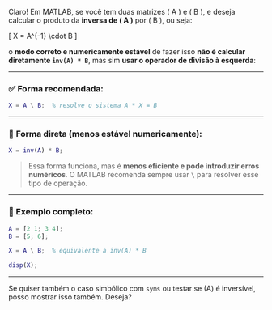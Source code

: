 Claro! Em MATLAB, se você tem duas matrizes \( A \) e \( B \), e deseja calcular o produto da **inversa de \( A \)** por \( B \), ou seja:

\[
X = A^{-1} \cdot B
\]

o **modo correto e numericamente estável** de fazer isso **não é calcular diretamente `inv(A) * B`**, mas sim **usar o operador de divisão à esquerda**:

---

### ✅ **Forma recomendada:**

```matlab
X = A \ B;  % resolve o sistema A * X = B
```

---

### 🚫 **Forma direta (menos estável numericamente):**

```matlab
X = inv(A) * B;
```

> Essa forma funciona, mas é **menos eficiente e pode introduzir erros numéricos**. O MATLAB recomenda sempre usar `\` para resolver esse tipo de operação.

---

### 🔹 Exemplo completo:

```matlab
A = [2 1; 3 4];
B = [5; 6];

X = A \ B;  % equivalente a inv(A) * B

disp(X);
```

---

Se quiser também o caso simbólico com `syms` ou testar se \(A\) é inversível, posso mostrar isso também. Deseja?
